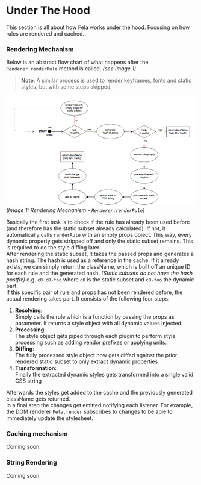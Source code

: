 # Under The Hood

This section is all about how Fela works under the hood. Focusing on how rules are rendered and cached.

### Rendering Mechanism
Below is an abstract flow chart of what happens after the `Renderer.renderRule` method is called. *(see Image 1)*
> **Note**: A similar process is used to render keyframes, fonts and static styles, but with some steps skipped.

![Rendering Mechanism](../../res/RenderingMechanism.png)
*(Image 1: Rendering Mechanism - `Renderer.renderRule`)*

Basically the first task is to check if the rule has already been used before (and therefore has the static subset already calculated). If not, it automatically calls `renderRule` with an empty props object. This way, every dynamic property gets stripped off and only the static subset remains. This is required to do the style diffing later.<br>
After rendering the static subset, it takes the passed props and generates a hash string. The hash is used as a reference in the cache. If it already exists, we can simply return the className, which is built off an unique ID for each rule and the generated hash. *(Static subsets do not have the hash postfix)* e.g. `c0 c0-foo` where `c0` is the static subset and `c0-foo` the dynamic part.
<br>
If this specific pair of rule and props has not been rendered before, the actual rendering takes part. It consists of the following four steps:
1. **Resolving**:<br>Simply calls the rule which is a function by passing the props as parameter. It returns a style object with all dynamic values injected.
2. **Processing**:<br>The style object gets piped through each plugin to perform style processing such as adding vendor prefixes or applying units.
3. **Diffing**:<br>The fully processed style object now gets diffed against the prior rendered static subset to only extract dynamic properties
4. **Transformation**:<br>Finally the extracted dynamic styles gets transformed into a single valid CSS string

Afterwards the styles get added to the cache and the previously generated className gets returned.<br>
In a final step the changes get emitted notifying each listener. For example, the DOM renderer `Fela.render` subscribes to changes to be able to immediately update the stylesheet.

### Caching mechanism
Coming soon.

### String Rendering
Coming soon.
